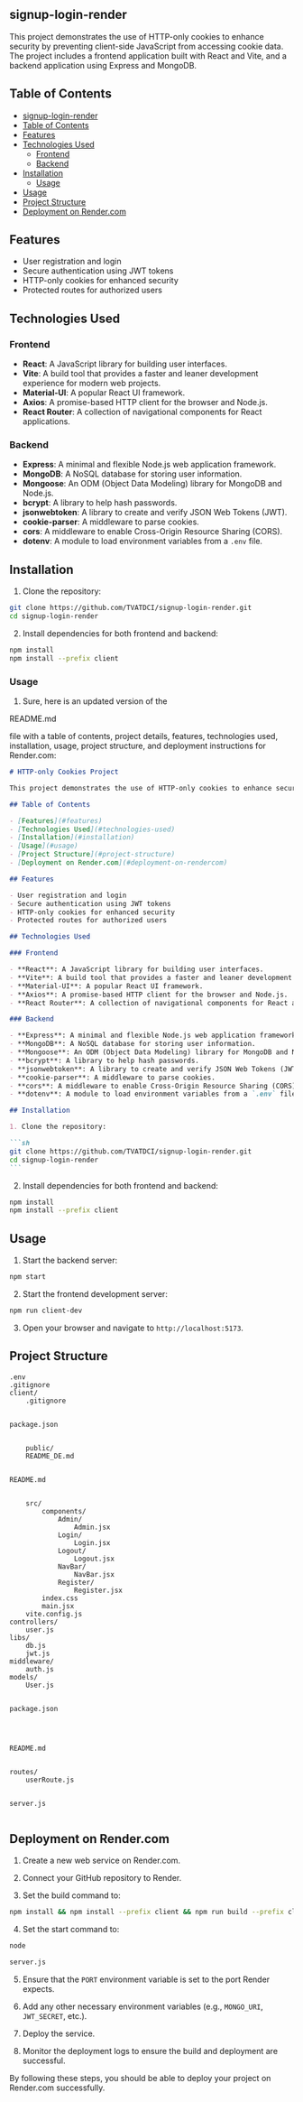 ## signup-login-render

This project demonstrates the use of HTTP-only cookies to enhance security by preventing client-side JavaScript from accessing cookie data. The project includes a frontend application built with React and Vite, and a backend application using Express and MongoDB.

## Table of Contents

- [signup-login-render](#signup-login-render)
- [Table of Contents](#table-of-contents)
- [Features](#features)
- [Technologies Used](#technologies-used)
  - [Frontend](#frontend)
  - [Backend](#backend)
- [Installation](#installation)
  - [Usage](#usage)
- [Usage](#usage-1)
- [Project Structure](#project-structure)
- [Deployment on Render.com](#deployment-on-rendercom)

## Features

- User registration and login
- Secure authentication using JWT tokens
- HTTP-only cookies for enhanced security
- Protected routes for authorized users

## Technologies Used

### Frontend

- **React**: A JavaScript library for building user interfaces.
- **Vite**: A build tool that provides a faster and leaner development experience for modern web projects.
- **Material-UI**: A popular React UI framework.
- **Axios**: A promise-based HTTP client for the browser and Node.js.
- **React Router**: A collection of navigational components for React applications.

### Backend

- **Express**: A minimal and flexible Node.js web application framework.
- **MongoDB**: A NoSQL database for storing user information.
- **Mongoose**: An ODM (Object Data Modeling) library for MongoDB and Node.js.
- **bcrypt**: A library to help hash passwords.
- **jsonwebtoken**: A library to create and verify JSON Web Tokens (JWT).
- **cookie-parser**: A middleware to parse cookies.
- **cors**: A middleware to enable Cross-Origin Resource Sharing (CORS).
- **dotenv**: A module to load environment variables from a `.env` file.

## Installation

1. Clone the repository:

```sh
git clone https://github.com/TVATDCI/signup-login-render.git
cd signup-login-render
```

2. Install dependencies for both frontend and backend:

```sh
npm install
npm install --prefix client
```

### Usage

1. Sure, here is an updated version of the

README.md

file with a table of contents, project details, features, technologies used, installation, usage, project structure, and deployment instructions for Render.com:

````markdown
# HTTP-only Cookies Project

This project demonstrates the use of HTTP-only cookies to enhance security by preventing client-side JavaScript from accessing cookie data. The project includes a frontend application built with React and Vite, and a backend application using Express and MongoDB.

## Table of Contents

- [Features](#features)
- [Technologies Used](#technologies-used)
- [Installation](#installation)
- [Usage](#usage)
- [Project Structure](#project-structure)
- [Deployment on Render.com](#deployment-on-rendercom)

## Features

- User registration and login
- Secure authentication using JWT tokens
- HTTP-only cookies for enhanced security
- Protected routes for authorized users

## Technologies Used

### Frontend

- **React**: A JavaScript library for building user interfaces.
- **Vite**: A build tool that provides a faster and leaner development experience for modern web projects.
- **Material-UI**: A popular React UI framework.
- **Axios**: A promise-based HTTP client for the browser and Node.js.
- **React Router**: A collection of navigational components for React applications.

### Backend

- **Express**: A minimal and flexible Node.js web application framework.
- **MongoDB**: A NoSQL database for storing user information.
- **Mongoose**: An ODM (Object Data Modeling) library for MongoDB and Node.js.
- **bcrypt**: A library to help hash passwords.
- **jsonwebtoken**: A library to create and verify JSON Web Tokens (JWT).
- **cookie-parser**: A middleware to parse cookies.
- **cors**: A middleware to enable Cross-Origin Resource Sharing (CORS).
- **dotenv**: A module to load environment variables from a `.env` file.

## Installation

1. Clone the repository:

```sh
git clone https://github.com/TVATDCI/signup-login-render.git
cd signup-login-render
```
````

2. Install dependencies for both frontend and backend:

```sh
npm install
npm install --prefix client
```

## Usage

1. Start the backend server:

```sh
npm start
```

2. Start the frontend development server:

```sh
npm run client-dev
```

3. Open your browser and navigate to `http://localhost:5173`.

## Project Structure

```
.env
.gitignore
client/
	.gitignore


package.json


	public/
	README_DE.md


README.md


	src/
		components/
			Admin/
				Admin.jsx
			Login/
				Login.jsx
			Logout/
				Logout.jsx
			NavBar/
				NavBar.jsx
			Register/
				Register.jsx
		index.css
		main.jsx
	vite.config.js
controllers/
	user.js
libs/
	db.js
	jwt.js
middleware/
	auth.js
models/
	User.js


package.json




README.md


routes/
	userRoute.js


server.js


```

## Deployment on Render.com

1. Create a new web service on Render.com.

2. Connect your GitHub repository to Render.

3. Set the build command to:

```sh
npm install && npm install --prefix client && npm run build --prefix client
```

4. Set the start command to:

```sh
node

server.js


```

5. Ensure that the `PORT` environment variable is set to the port Render expects.

6. Add any other necessary environment variables (e.g., `MONGO_URI`, `JWT_SECRET`, etc.).

7. Deploy the service.

8. Monitor the deployment logs to ensure the build and deployment are successful.

By following these steps, you should be able to deploy your project on Render.com successfully.

```

```
